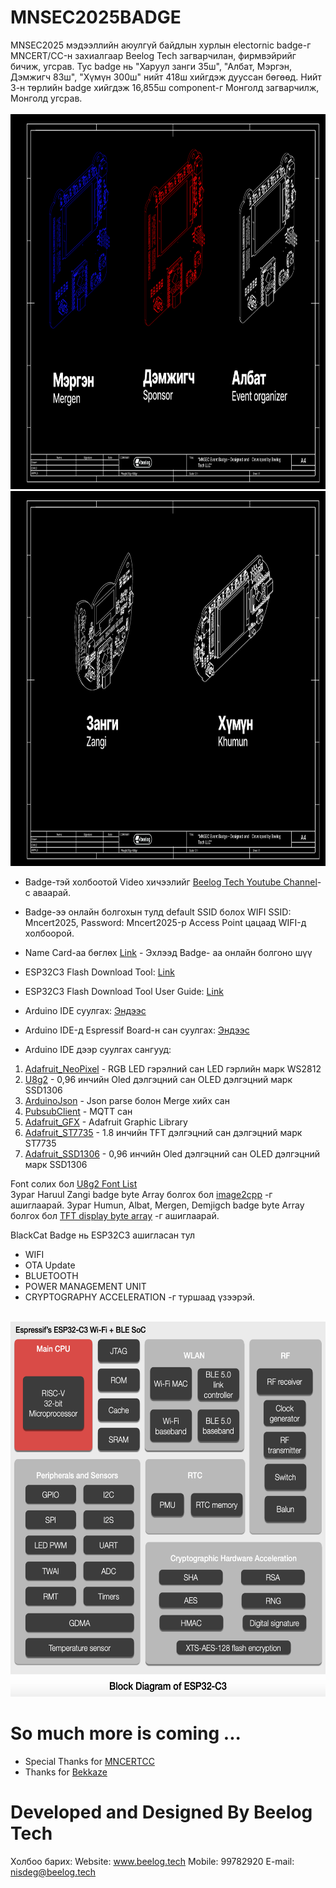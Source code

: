 # MNSEC2025BADGE
MNSEC2025 мэдээллийн аюулгүй байдлын хурлын electornic badge-г MNCERT/CC-н захиалгаар Beelog Tech загварчилан, фирмвэйрийг бичиж, угсрав. Тус badge нь "Харуул занги 35ш", "Албат, Мэргэн, Дэмжигч 83ш", "Хүмүн 300ш" нийт 418ш хийгдэж дууссан бөгөөд. Нийт 3-н төрлийн badge хийгдэж 16,855ш component-г Монголд загварчилж, Монголд угсрав.
<br>
<br> <img height = "600" src="User guide Image/2.png"/>
<br> <img height = "600" src="User guide Image/3.png"/><br>

* Badge-тэй холбоотой Video хичээлийг 
<a href="https://www.youtube.com/@BeelogTech">Beelog Tech Youtube Channel</a>-с аваарай.
* Badge-ээ онлайн болгохын тулд default SSID болох WIFI SSID: Mncert2025, Password: Mncert2025-р Access Point цацаад WIFI-д холбоорой.
* Name Card-аа бөглөх
<a href="https://103.168.179.124/">Link</a>  - Эхлээд Badge- аа онлайн болгоно шүү
* ESP32C3 Flash Download Tool: <a href="https://dl.espressif.com/public/flash_download_tool.zip">Link</a>
* ESP32C3 Flash Download Tool User Guide: <a href="https://docs.espressif.com/projects/esp-test-tools/en/latest/esp32c3/production_stage/tools/flash_download_tool.html">Link</a>

* Arduino IDE суулгах: <a href="https://www.arduino.cc/en/software">Эндээс</a>
* Arduino IDE-д Espressif Board-н сан суулгах: <a href="https://randomnerdtutorials.com/installing-the-esp32-board-in-arduino-ide-windows-instructions">Эндээс</a>

* Arduino IDE дээр суулгах сангууд:
1. <a href="https://github.com/adafruit/Adafruit_NeoPixel">Adafruit_NeoPixel</a> - RGB LED гэрэлний сан LED гэрлийн марк WS2812
2. <a href="https://github.com/olikraus/U8g2_Arduino">U8g2</a> - 0,96 инчийн Oled дэлгэцний сан OLED дэлгэцний марк SSD1306
3. <a href="https://github.com/bblanchon/ArduinoJson">ArduinoJson</a>  - Json parse болон Merge хийх сан
4. <a href="https://github.com/knolleary/pubsubclient">PubsubClient</a> - MQTT сан
5. <a href="https://github.com/adafruit/Adafruit-GFX-Library"> Adafruit_GFX</a> - Adafruit Graphic Library
6. <a href="https://github.com/adafruit/Adafruit-ST7735-Library">Adafruit_ST7735</a> - 1.8 инчийн TFT дэлгэцний сан дэлгэцний марк ST7735
7. <a href="https://github.com/adafruit/Adafruit_SSD1306">Adafruit_SSD1306</a> - 0,96 инчийн Oled дэлгэцний сан OLED дэлгэцний марк SSD1306
   
Font солих бол <a href="https://github.com/olikraus/u8g2/wiki/fntlistall">U8g2 Font List</a>  
Зураг Haruul Zangi badge byte Array болгох бол <a href="https://javl.github.io/image2cpp/">image2cpp</a>  -г ашиглаарай.
Зураг Humun, Albat, Mergen, Demjigch badge byte Array болгох бол <a href="https://mischianti.org/rgb-image-to-byte-array-converter-for-arduino-tft-displays">TFT display byte array</a>  -г ашиглаарай.

BlackCat Badge нь ESP32C3 ашигласан тул
- WIFI 
- OTA Update
- BLUETOOTH
- POWER MANAGEMENT UNIT
- CRYPTOGRAPHY ACCELERATION -г туршаад үзээрэй.

<br> <img height = "600" src="https://github.com/helicopteresdc/BlackCat-Badge/blob/main/Images/ESP32C3%20Architecture.png"/><br>

# So much more is coming ...
* Special Thanks for <a href="https://mncert.org/">MNCERTCC</a>
* Thanks for <a href="https://github.com/bekkaze">Bekkaze</a>

# Developed and Designed By Beelog Tech
Холбоо барих:
Website: www.beelog.tech
Mobile: 99782920
E-mail: nisdeg@beelog.tech
